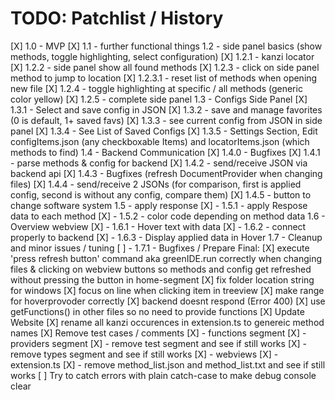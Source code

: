 # TODO: Patchlist / History

[X] 1.0 - MVP
[X] 1.1 - further functional things
1.2 - side panel basics (show methods, toggle highlighting, select configuration)
[X] 1.2.1 - kanzi locator
[X] 1.2.2 - side panel show all found methods
[X] 1.2.3 - click on side panel method to jump to location
    [X] 1.2.3.1 - reset list of methods when opening new file
[X] 1.2.4 - toggle highlighting at specific / all methods (generic color yellow)
[X] 1.2.5 - complete side panel
1.3 - Configs Side Panel
[X] 1.3.1 - Select and save config in JSON
[X] 1.3.2 - save and manage favorites (0 is default, 1+ saved favs)
[X] 1.3.3 - see current config from JSON in side panel
[X] 1.3.4 - See List of Saved Configs
[X] 1.3.5 - Settings Section, Edit configItems.json (any checkboxable Items) and locatorItems.json (which methods to find)
1.4 - Backend Communication
[X] 1.4.0 - Bugfixes
[X] 1.4.1 - parse methods & config for backend
[X] 1.4.2 - send/receive JSON via backend api
[X] 1.4.3 - Bugfixes (refresh DocumentProvider when changing files)
[X] 1.4.4 - send/receive 2 JSONs (for comparison, first is applied config, second is without any config, compare them)
[X] 1.4.5 - button to change software system
1.5 - apply response
[X] - 1.5.1 - apply Respose data to each method
[X] - 1.5.2 - color code depending on method data
1.6 - Overview webview
[X] - 1.6.1 - Hover text with data
[X] - 1.6.2 - connect properly to backend
[X] - 1.6.3 - Display applied data in Hover
1.7 - Cleanup and minor issues / tuning
[ ] - 1.7.1 - Bugfixes / Prepare Final:
    [X] execute 'press refresh button' command aka greenIDE.run correctly
        when changing files & clicking on webview buttons so methods and config get
        refreshed without pressing the button in home-segment
    [X] fix folder location string for windows
    [X] focus on line when clicking item in treeview
    [X] make range for hoverprovoder correctly
    [X] backend doesnt respond (Error 400)
    [X] use getFunctions() in other files so no need to provide functions
    [X] Update Website
    [X] rename all kanzi occurences in extension.ts to genereic method names
    [X] Remove test cases / comments
        [X] - functions segment
        [X] - providers segment
        [X] - remove test segment and see if still works
        [X] - remove types segment and see if still works
        [X] - webviews
        [X] - extension.ts
        [X] - remove method_list.json and method_list.txt and see if still works
    [ ] Try to catch errors with plain catch-case to make debug console clear
